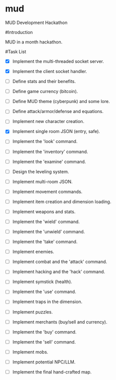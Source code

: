 # mud
MUD Development Hackathon

#Introduction

MUD in a month hackathon.

#Task List

- [x] Implement the multi-threaded socket server.
- [x] Implement the client socket handler.
- [ ] Define stats and their benefits.
- [ ] Define game currency (bitcoin).
- [ ] Define MUD theme (cyberpunk) and some lore.
- [ ] Define attack/armor/defense and equations.
- [ ] Implement new character creation.
- [x] Implement single room JSON (entry, safe).
- [ ] Implement the 'look' command.
- [ ] Implement the 'inventory' command.
- [ ] Implement the 'examine' command.
- [ ] Design the leveling system.
- [ ] Implement multi-room JSON.
- [ ] Implement movement commands.
- [ ] Implement item creation and dimension loading.
- [ ] Implement weapons and stats.
- [ ] Implement the 'wield' command.
- [ ] Implement the 'unwield' command.
- [ ] Implement the 'take' command.
- [ ] Implement enemies.
- [ ] Implement combat and the 'attack' command.
- [ ] Implement hacking and the 'hack' command.
- [ ] Implement symstick (health).
- [ ] Implement the 'use' command.
- [ ] Implement traps in the dimension.
- [ ] Implement puzzles.
- [ ] Implement merchants (buy/sell and currency).
- [ ] Implement the 'buy' command.
- [ ] Implement the 'sell' command.
- [ ] Implement mobs.
- [ ] Implement potential NPC/LLM.
- [ ] Implement the final hand-crafted map.

